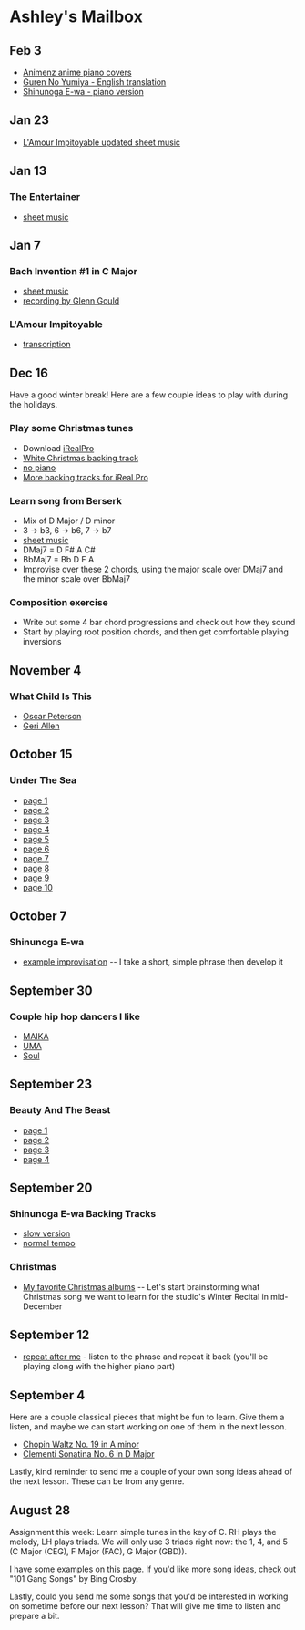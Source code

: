 # Ashley's Mailbox

## Feb 3
- [Animenz anime piano covers](https://www.youtube.com/@Animenzzz)
- [Guren No Yumiya - English translation](https://genius.com/Genius-english-translations-linked-horizon-guren-no-yumiya-english-translation-lyrics)
- [Shinunoga E-wa - piano version](https://www.youtube.com/watch?v=lRVJuPI5IXI)

## Jan 23
- [L'Amour Impitoyable updated sheet music](./berserk.pdf)

## Jan 13
### The Entertainer
- [sheet music](./entertainer.pdf)

## Jan 7
### Bach Invention #1 in C Major
- [sheet music](./invention.pdf)
- [recording by Glenn Gould](https://www.youtube.com/watch?v=xzU7xQmmXGE)

### L'Amour Impitoyable
- [transcription](./berserk.pdf)

## Dec 16

Have a good winter break! Here are a few couple ideas to play with during the holidays.

### Play some Christmas tunes
- Download [iRealPro](https://www.irealpro.com/)
- [White Christmas backing track](./whitechristmas.wav)
- [no piano](./nopiano.wav)
- [More backing tracks for iReal Pro](https://www.irealb.com/forums/showthread.php?5105-Holiday)

### Learn song from Berserk
- Mix of D Major / D minor
- 3 -> b3, 6 -> b6, 7 -> b7
- [sheet music](./berserk.pdf)
- DMaj7 = D F# A C#
- BbMaj7 = Bb D F A
- Improvise over these 2 chords, using the major scale over DMaj7 and the minor scale over BbMaj7

### Composition exercise
- Write out some 4 bar chord progressions and check out how they sound
- Start by playing root position chords, and then get comfortable playing inversions

## November 4
### What Child Is This
- [Oscar Peterson](https://www.youtube.com/watch?v=uDANk3P4LL8)
- [Geri Allen](https://www.youtube.com/watch?v=hyA8sE_xxXg)


## October 15
### Under The Sea
- [page 1](./mermaid1.jpg)
- [page 2](./mermaid2.jpg)
- [page 3](./mermaid3.jpg)
- [page 4](./mermaid4.jpg)
- [page 5](./mermaid5.jpg)
- [page 6](./mermaid6.jpg)
- [page 7](./mermaid7.jpg)
- [page 8](./mermaid8.jpg)
- [page 9](./mermaid9.jpg)
- [page 10](./mermaid10.jpg)

## October 7
### Shinunoga E-wa
- [example improvisation](./example.mp3) -- I take a short, simple phrase then develop it

## September 30
### Couple hip hop dancers I like
- [MAIKA](https://www.youtube.com/watch?v=btYMEt8kJy0)
- [UMA](https://www.youtube.com/watch?v=MLovWSWlk_o)
- [Soul](https://www.youtube.com/watch?v=OQcFyzb66Xs)

## September 23
### Beauty And The Beast
- [page 1](./p1.jpg)
- [page 2](./p2.jpg)
- [page 3](./p3.jpg)
- [page 4](./p4.jpg)

## September 20
### Shinunoga E-wa Backing Tracks
- [slow version](./slow.mp3)
- [normal tempo](./fast.mp3)

### Christmas
- [My favorite Christmas albums](/christmas) -- Let's start brainstorming what Christmas song we want to learn for the studio's Winter Recital in mid-December


## September 12
- [repeat after me](./911.mp3) - listen to the phrase and repeat it back (you'll be playing along with the higher piano part)

## September 4

Here are a couple classical pieces that might be fun to learn. Give them a listen, and maybe we can start working on one of them in the next lesson.

- [Chopin Waltz No. 19 in A minor](https://www.youtube.com/watch?v=n-voZrgjUVc)
- [Clementi Sonatina No. 6 in D Major](https://www.youtube.com/watch?v=oDlsG7C5PEs)

Lastly, kind reminder to send me a couple of your own song ideas ahead of the next lesson. These can be from any genre.

## August 28

Assignment this week: Learn simple tunes in the key of C. RH plays the melody, LH plays triads. We will only use 3 triads right now: the 1, 4, and 5 (C Major (CEG), F Major (FAC), G Major (GBD)).

I have some examples on [this page](/simple). If you'd like more song ideas, check out "101 Gang Songs" by Bing Crosby.

Lastly, could you send me some songs that you'd be interested in working on sometime before our next lesson? That will give me time to listen and prepare a bit.

